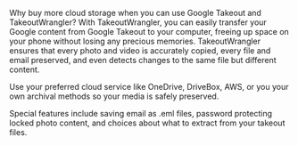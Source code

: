 Why buy more cloud storage when you can use Google Takeout and TakeoutWrangler? With TakeoutWrangler, you can easily transfer your Google content from Google Takeout to your computer, freeing up space on your phone without losing any precious memories. TakeoutWrangler ensures that every photo and video is accurately copied, every file and email preserved, and even detects changes to the same file but different content. 

Use your preferred cloud service like OneDrive, DriveBox, AWS, or you your own archival methods so your media is safely preserved.

Special features include saving email as .eml files, password protecting locked photo content, and choices about what to extract from your takeout files.